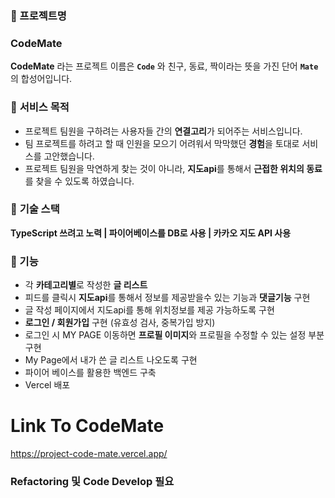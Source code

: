 ### 💙 프로젝트명

### **CodeMate**

**CodeMate** 라는 프로젝트 이름은 **`Code`** 와 친구, 동료, 짝이라는 뜻을 가진 단어 **`Mate`** 의 합성어입니다.

### 🤎 **서비스** 목적

- 프로젝트 팀원을 구하려는 사용자들 간의 **연결고리**가 되어주는 서비스입니다.
- 팀 프로젝트를 하려고 할 때 인원을 모으기 어려워서 막막했던 **경험**을 토대로 서비스를 고안했습니다.
- 프로젝트 팀원을 막연하게 찾는 것이 아니라, **지도api**를 통해서 **근접한 위치의 동료**를 찾을 수 있도록 하였습니다.

### 🖤 **기술 스택**

**TypeScript 쓰려고 노력 | 파이어베이스를 DB로 사용  | 카카오 지도 API 사용**





    
### 🤍 기능
    
- 각 **카테고리별**로 작성한 **글 리스트**
- 피드를 클릭시 **지도api**를 통해서 정보를 제공받을수 있는 기능과 **댓글기능** 구현
- 글 작성 페이지에서 지도api를 통해 위치정보를 제공 가능하도록 구현
- **로그인 / 회원가입** 구현 (유효성 검사, 중복가입 방지)
- 로그인 시 MY PAGE 이동하면 **프로필 이미지**와 프로필을 수정할 수 있는 설정 부분 구현
- My Page에서 내가 쓴 글 리스트 나오도록 구현
- 파이어 베이스를 활용한 백엔드 구축
- Vercel 배포
    

# Link To CodeMate

https://project-code-mate.vercel.app/


### Refactoring 및 Code Develop 필요
